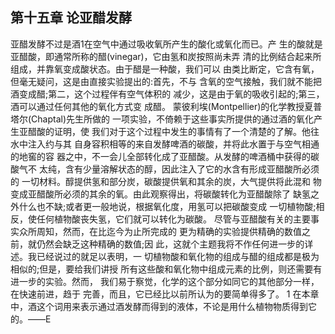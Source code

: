 ## 第十五章 论亚醋发酵

亚醋发酵不过是酒1在空气中通过吸收氧所产生的酸化或氧化而已。产 生的酸就是亚醋酸，即通常所称的醋(vinegar)，它由氢和炭按照尚未弄 清的比例结合起来所组成，并靠氧变成酸状态。由于醋是一种酸，我们可以 由类比断定，它含有氧，但毫无疑问，这是由直接实验提出的:首先，不与 含氧的空气接触，我们就不能把酒变成醋;第二，这个过程伴有空气体积的 减少，这是由于氧的吸收引起的;第三，酒可以通过任何其他的氧化方式变 成醋。
蒙彼利埃(Montpellier)的化学教授夏普塔尔(Chaptal)先生所做的 一项实验，不倚赖于这些事实所提供的通过酒的氧化产生亚醋酸的证明，使 我们对于这个过程中发生的事情有了一个清楚的了解。他往水中注入约与其 自身容积相等的来自发酵啤酒的碳酸，并将此水置于与空气相通的地窖的容 器之中，不一会儿全部转化成了亚醋酸。从发酵的啤酒桶中获得的碳酸气不 太纯，含有少量溶解状态的醇，因此注入了它的水含有形成亚醋酸所必须的 一切材料。醇提供氢和部分炭，碳酸提供氧和其余的炭，大气提供将此混和 物变成亚醋酸所必须的其余的氧。由此观察得出，将碳酸转化为亚醋酸除了 缺氢之外什么也不缺;或者更一般地说，根据氧化度，用氢可以把碳酸变成 一切植物酸;相反，使任何植物酸丧失氢，它们就可以转化为碳酸。
尽管与亚醋酸有关的主要事实众所周知，然而，在比迄今为止所完成的 更为精确的实验提供精确的数值之前，就仍然会缺乏这种精确的数值;因 此，这就个主题我将不作任何进一步的详述。我已经说过的就足以表明，一 切植物酸和氧化物的组成与醋的组成都是极为相似的;但是，要给我们讲授 所有这些酸和氧化物中组成元素的比例，则还需要有进一步的实验。然而， 我们易于察觉，化学的这个部分如同它的其他部分一样，在快速前进，趋于 完善，而且，它已经比以前所认为的要简单得多了。
 1 在本章中，酒这个词用来表示通过酒发酵而得到的液体，不论是用什么植物物质得到它的。——E